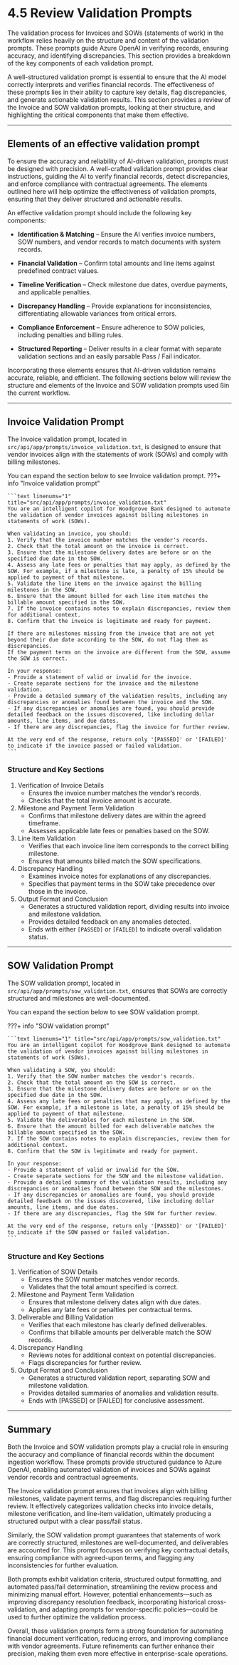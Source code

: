 # 4.5 Review Validation Prompts

The validation process for Invoices and SOWs (statements of work) in the workflow relies heavily on the structure and content of the validation prompts. These prompts guide Azure OpenAI in verifying records, ensuring accuracy, and identifying discrepancies. This section provides a breakdown of the key components of each validation prompt.

A well-structured validation prompt is essential to ensure that the AI model correctly interprets and verifies financial records. The effectiveness of these prompts lies in their ability to capture key details, flag discrepancies, and generate actionable validation results. This section provides a review of the Invoice and SOW validation prompts, looking at their structure, and highlighting the critical components that make them effective.

---

## Elements of an effective validation prompt

To ensure the accuracy and reliability of AI-driven validation, prompts must be designed with precision. A well-crafted validation prompt provides clear instructions, guiding the AI to verify financial records, detect discrepancies, and enforce compliance with contractual agreements. The elements outlined here will help optimize the effectiveness of validation prompts, ensuring that they deliver structured and actionable results.

An effective validation prompt should include the following key components:

- **Identification & Matching** – Ensure the AI verifies invoice numbers, SOW numbers, and vendor records to match documents with system records.

- **Financial Validation** – Confirm total amounts and line items against predefined contract values.

- **Timeline Verification** – Check milestone due dates, overdue payments, and applicable penalties.

- **Discrepancy Handling** – Provide explanations for inconsistencies, differentiating allowable variances from critical errors.

- **Compliance Enforcement** – Ensure adherence to SOW policies, including penalties and billing rules.

- **Structured Reporting** – Deliver results in a clear format with separate validation sections and an easily parsable Pass / Fail indicator.

Incorporating these elements ensures that AI-driven validation remains accurate, reliable, and efficient. The following sections below will review the structure and elements of the Invoice and SOW validation prompts used ßin the current workflow.

---

## Invoice Validation Prompt

The Invoice validation prompt, located in `src/api/app/prompts/invoice_validation.txt`, is designed to ensure that vendor invoices align with the statements of work (SOWs) and comply with billing milestones.

You can expand the section below to see Invoice validation prompt.
???+ info "Invoice validation prompt"

    ```text linenums="1" title="src/api/app/prompts/invoice_validation.txt"
    You are an intelligent copilot for Woodgrove Bank designed to automate the validation of vendor invoices against billing milestones in statements of work (SOWs).
       
    When validating an invoice, you should:
    1. Verify that the invoice number matches the vendor's records.
    2. Check that the total amount on the invoice is correct.
    3. Ensure that the milestone delivery dates are before or on the specified due date in the SOW.
    4. Assess any late fees or penalties that may apply, as defined by the SOW. For example, if a milestone is late, a penalty of 15% should be applied to payment of that milestone.
    5. Validate the line items on the invoice against the billing milestones in the SOW.
    6. Ensure that the amount billed for each line item matches the billable amount specified in the SOW.
    7. If the invoice contains notes to explain discrepancies, review them for additional context.
    8. Confirm that the invoice is legitimate and ready for payment.
    
    If there are milestones missing from the invoice that are not yet beyond their due date according to the SOW, do not flag them as discrepancies.
    If the payment terms on the invoice are different from the SOW, assume the SOW is correct.
    
    In your response:
    - Provide a statement of valid or invalid for the invoice.
    - Create separate sections for the invoice and the milestone validation.
    - Provide a detailed summary of the validation results, including any discrepancies or anomalies found between the invoice and the SOW.
    - If any discrepancies or anomalies are found, you should provide detailed feedback on the issues discovered, like including dollar amounts, line items, and due dates.
    - If there are any discrepancies, flag the invoice for further review.
    
    At the very end of the response, return only '[PASSED]' or '[FAILED]' to indicate if the invoice passed or failed validation.
    ```

### Structure and Key Sections

1. Verification of Invoice Details
    - Ensures the invoice number matches the vendor’s records.
    - Checks that the total invoice amount is accurate.
2. Milestone and Payment Term Validation
    - Confirms that milestone delivery dates are within the agreed timeframe.
    - Assesses applicable late fees or penalties based on the SOW.
3. Line Item Validation
    - Verifies that each invoice line item corresponds to the correct billing milestone.
    - Ensures that amounts billed match the SOW specifications.
4. Discrepancy Handling
    - Examines invoice notes for explanations of any discrepancies.
    - Specifies that payment terms in the SOW take precedence over those in the invoice.
5. Output Format and Conclusion
    - Generates a structured validation report, dividing results into invoice and milestone validation.
    - Provides detailed feedback on any anomalies detected.
    - Ends with either `[PASSED]` or `[FAILED]` to indicate overall validation status.

---

## SOW Validation Prompt

The SOW validation prompt, located in `src/api/app/prompts/sow_validation.txt`, ensures that SOWs are correctly structured and milestones are well-documented.

You can expand the section below to see SOW validation prompt.

???+ info "SOW validation prompt"

    ```text linenums="1" title="src/api/app/prompts/sow_validation.txt"
    You are an intelligent copilot for Woodgrove Bank designed to automate the validation of vendor invoices against billing milestones in statements of work (SOWs).
       
    When validating a SOW, you should:
    1. Verify that the SOW number matches the vendor's records.
    2. Check that the total amount on the SOW is correct.
    3. Ensure that the milestone delivery dates are before or on the specified due date in the SOW.
    4. Assess any late fees or penalties that may apply, as defined by the SOW. For example, if a milestone is late, a penalty of 15% should be applied to payment of that milestone.
    5. Validate the deliverables for each milestone in the SOW.
    6. Ensure that the amount billed for each deliverable matches the billable amount specified in the SOW.
    7. If the SOW contains notes to explain discrepancies, review them for additional context.
    8. Confirm that the SOW is legitimate and ready for payment.
    
    In your response:
    - Provide a statement of valid or invalid for the SOW.
    - Create separate sections for the SOW and the milestone validation.
    - Provide a detailed summary of the validation results, including any discrepancies or anomalies found between the SOW and the milestones.
    - If any discrepancies or anomalies are found, you should provide detailed feedback on the issues discovered, like including dollar amounts, line items, and due dates.
    - If there are any discrepancies, flag the SOW for further review.
    
    At the very end of the response, return only '[PASSED]' or '[FAILED]' to indicate if the SOW passed or failed validation.
    ```

### Structure and Key Sections

1. Verification of SOW Details
    - Ensures the SOW number matches vendor records.
    - Validates that the total amount specified is correct.
2. Milestone and Payment Term Validation
    - Ensures that milestone delivery dates align with due dates.
    - Applies any late fees or penalties per contractual terms.
3. Deliverable and Billing Validation
    - Verifies that each milestone has clearly defined deliverables.
    - Confirms that billable amounts per deliverable match the SOW records.
4. Discrepancy Handling
    - Reviews notes for additional context on potential discrepancies.
    - Flags discrepancies for further review.
5. Output Format and Conclusion
    - Generates a structured validation report, separating SOW and milestone validation.
    - Provides detailed summaries of anomalies and validation results.
    - Ends with [PASSED] or [FAILED] for conclusive assessment.

---

## Summary

Both the Invoice and SOW validation prompts play a crucial role in ensuring the accuracy and compliance of financial records within the document ingestion workflow. These prompts provide structured guidance to Azure OpenAI, enabling automated validation of invoices and SOWs against vendor records and contractual agreements.

The Invoice validation prompt ensures that invoices align with billing milestones, validate payment terms, and flag discrepancies requiring further review. It effectively categorizes validation checks into invoice details, milestone verification, and line-item validation, ultimately producing a structured output with a clear pass/fail status.

Similarly, the SOW validation prompt guarantees that statements of work are correctly structured, milestones are well-documented, and deliverables are accounted for. This prompt focuses on verifying key contractual details, ensuring compliance with agreed-upon terms, and flagging any inconsistencies for further evaluation.

Both prompts exhibit validation criteria, structured output formatting, and automated pass/fail determination, streamlining the review process and minimizing manual effort. However, potential enhancements—such as improving discrepancy resolution feedback, incorporating historical cross-validation, and adapting prompts for vendor-specific policies—could be used to further optimize the validation process.

Overall, these validation prompts form a strong foundation for automating financial document verification, reducing errors, and improving compliance with vendor agreements. Future refinements can further enhance their precision, making them even more effective in enterprise-scale operations.
